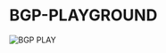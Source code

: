 # BGP-PLAYGROUND

![BGP PLAY](https://github.com/joaoceron/BGP-PLAYGROUND/blob/master/assets/bgpplay.gif)
